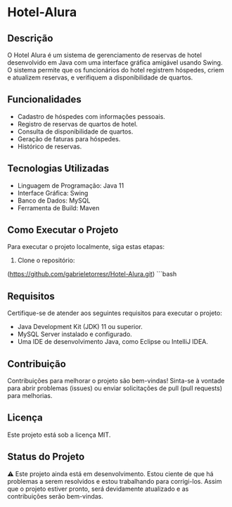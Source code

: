 # Hotel-Alura

## Descrição

O Hotel Alura é um sistema de gerenciamento de reservas de hotel desenvolvido em Java com uma interface gráfica amigável usando Swing. O sistema permite que os funcionários do hotel registrem hóspedes, criem e atualizem reservas, e verifiquem a disponibilidade de quartos.

## Funcionalidades

- Cadastro de hóspedes com informações pessoais.
- Registro de reservas de quartos de hotel.
- Consulta de disponibilidade de quartos.
- Geração de faturas para hóspedes.
- Histórico de reservas.

## Tecnologias Utilizadas

- Linguagem de Programação: Java 11
- Interface Gráfica: Swing
- Banco de Dados: MySQL
- Ferramenta de Build: Maven

## Como Executar o Projeto

Para executar o projeto localmente, siga estas etapas:

1. Clone o repositório:

  (https://github.com/gabrieletorresr/Hotel-Alura.git)  ```bash

   ## Requisitos
Certifique-se de atender aos seguintes requisitos para executar o projeto:

- Java Development Kit (JDK) 11 ou superior.
- MySQL Server instalado e configurado.
- Uma IDE de desenvolvimento Java, como Eclipse ou IntelliJ IDEA.
  
## Contribuição
Contribuições para melhorar o projeto são bem-vindas! Sinta-se à vontade para abrir problemas (issues) ou enviar solicitações de pull (pull requests) para melhorias.

## Licença
Este projeto está sob a licença MIT. 




## Status do Projeto

⚠️ Este projeto ainda está em desenvolvimento. Estou ciente de que há problemas a serem resolvidos e estou trabalhando para corrigi-los. Assim que o projeto estiver pronto, será devidamente atualizado e as contribuições serão bem-vindas.
